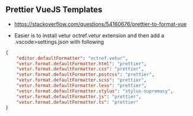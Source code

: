 ## Prettier VueJS Templates

- <https://stackoverflow.com/questions/54160676/prettier-to-format-vue>

- Easier is to install vetur octref.vetur extension and then add a .vscode>settings.json with following

```json
{
    "editor.defaultFormatter": "octref.vetur",
    "vetur.format.defaultFormatter.html": "prettier",
    "vetur.format.defaultFormatter.css": "prettier",
    "vetur.format.defaultFormatter.postcss": "prettier",
    "vetur.format.defaultFormatter.scss": "prettier",
    "vetur.format.defaultFormatter.less": "prettier",
    "vetur.format.defaultFormatter.stylus": "stylus-supremacy",
    "vetur.format.defaultFormatter.js": "prettier",
    "vetur.format.defaultFormatter.ts": "prettier"
}
```
